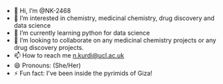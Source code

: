 - 👋 Hi, I’m @NK-2468
- 👀 I’m interested in chemistry, medicinal chemistry, drug discovery and data science 
- 🌱 I’m currently learning python for data science 
- 💞️ I’m looking to collaborate on any medicinal chemistry projects or any drug discovery projects.
- 📫 How to reach me n.kurdi@ucl.ac.uk
- 😄 Pronouns: (She/Her)
- ⚡ Fun fact: I've been inside the pyrimids of Giza! 

<!---
NK-2468/NK-2468 is a ✨ special ✨ repository because its `README.md` (this file) appears on your GitHub profile.
You can click the Preview link to take a look at your changes.
--->
